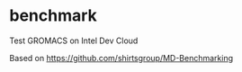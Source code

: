 # benchmark
Test GROMACS on Intel Dev Cloud

Based on
https://github.com/shirtsgroup/MD-Benchmarking
